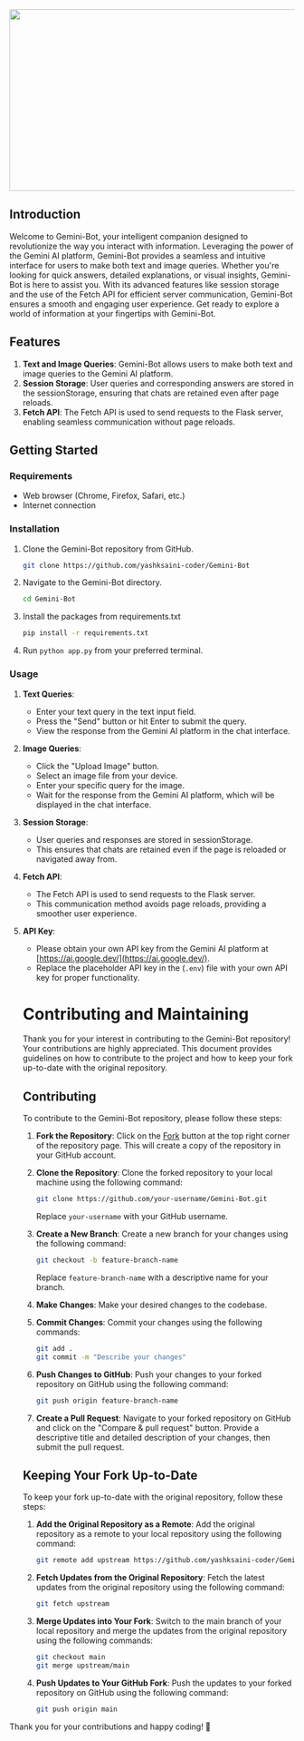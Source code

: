 <div align="center">
   <img height="320" width="640" src="https://socialify.git.ci/yashksaini-coder/Gemini-Bot/image?forks=1&issues=1&name=1&pattern=Brick%20Wall&pulls=1&stargazers=1&theme=Auto">
</div>

## Introduction

Welcome to Gemini-Bot, your intelligent companion designed to revolutionize the way you interact with information. Leveraging the power of the Gemini AI platform, Gemini-Bot provides a seamless and intuitive interface for users to make both text and image queries. Whether you're looking for quick answers, detailed explanations, or visual insights, Gemini-Bot is here to assist you. With its advanced features like session storage and the use of the Fetch API for efficient server communication, Gemini-Bot ensures a smooth and engaging user experience. Get ready to explore a world of information at your fingertips with Gemini-Bot.


## Features

1. **Text and Image Queries**: Gemini-Bot allows users to make both text and image queries to the Gemini AI platform.
2. **Session Storage**: User queries and corresponding answers are stored in the sessionStorage, ensuring that chats are retained even after page reloads.
3. **Fetch API**: The Fetch API is used to send requests to the Flask server, enabling seamless communication without page reloads.

## Getting Started

### Requirements

- Web browser (Chrome, Firefox, Safari, etc.)
- Internet connection

### Installation

1. Clone the Gemini-Bot repository from GitHub.
   ```bash
   git clone https://github.com/yashksaini-coder/Gemini-Bot
   ```
2. Navigate to the Gemini-Bot directory.
   ```bash
   cd Gemini-Bot
   ```
3. Install the packages from requirements.txt
   ```bash
   pip install -r requirements.txt
   ```
4. Run `python app.py` from your preferred terminal.

### Usage

1. **Text Queries**:
   - Enter your text query in the text input field.
   - Press the "Send" button or hit Enter to submit the query.
   - View the response from the Gemini AI platform in the chat interface.

2. **Image Queries**:
   - Click the "Upload Image" button.
   - Select an image file from your device.
   - Enter your specific query for the image.
   - Wait for the response from the Gemini AI platform, which will be displayed in the chat interface.

3. **Session Storage**:
   - User queries and responses are stored in sessionStorage.
   - This ensures that chats are retained even if the page is reloaded or navigated away from.

4. **Fetch API**:
   - The Fetch API is used to send requests to the Flask server.
   - This communication method avoids page reloads, providing a smoother user experience.

3. **API Key**:
   - Please obtain your own API key from the Gemini AI platform at [https://ai.google.dev/](https://ai.google.dev/).
   - Replace the placeholder API key in the (`.env`) file with your own API key for proper functionality.
   # Contributing and Maintaining

   Thank you for your interest in contributing to the Gemini-Bot repository! Your contributions are highly appreciated. This document provides guidelines on how to contribute to the project and how to keep your fork up-to-date with the original repository.

   ## Contributing

   To contribute to the Gemini-Bot repository, please follow these steps:

   1. **Fork the Repository**: Click on the [Fork](https://github.com/yashksaini-coder/Gemini-Bot/fork) button at the top right corner of the repository page. This will create a copy of the repository in your GitHub account.

   2. **Clone the Repository**: Clone the forked repository to your local machine using the following command:
      ```bash
      git clone https://github.com/your-username/Gemini-Bot.git
      ```
      Replace `your-username` with your GitHub username.

   3. **Create a New Branch**: Create a new branch for your changes using the following command:
      ```bash
      git checkout -b feature-branch-name
      ```
      Replace `feature-branch-name` with a descriptive name for your branch.

   4. **Make Changes**: Make your desired changes to the codebase.

   5. **Commit Changes**: Commit your changes using the following commands:
      ```bash
      git add .
      git commit -m "Describe your changes"
      ```

   6. **Push Changes to GitHub**: Push your changes to your forked repository on GitHub using the following command:
      ```bash
      git push origin feature-branch-name
      ```

   7. **Create a Pull Request**: Navigate to your forked repository on GitHub and click on the "Compare & pull request" button. Provide a descriptive title and detailed description of your changes, then submit the pull request.

   ## Keeping Your Fork Up-to-Date

   To keep your fork up-to-date with the original repository, follow these steps:

   1. **Add the Original Repository as a Remote**: Add the original repository as a remote to your local repository using the following command:
      ```bash
      git remote add upstream https://github.com/yashksaini-coder/Gemini-Bot
      ```

   2. **Fetch Updates from the Original Repository**: Fetch the latest updates from the original repository using the following command:
      ```bash
      git fetch upstream
      ```

   3. **Merge Updates into Your Fork**: Switch to the main branch of your local repository and merge the updates from the original repository using the following commands:
      ```bash
      git checkout main
      git merge upstream/main
      ```

   4. **Push Updates to Your GitHub Fork**: Push the updates to your forked repository on GitHub using the following command:
      ```bash
      git push origin main
      ```
Thank you for your contributions and happy coding! 🚀
